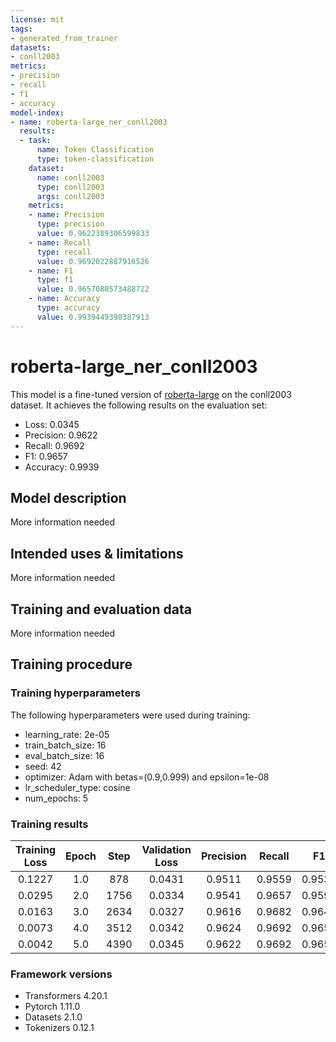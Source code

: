 ```yaml
---
license: mit
tags:
- generated_from_trainer
datasets:
- conll2003
metrics:
- precision
- recall
- f1
- accuracy
model-index:
- name: roberta-large_ner_conll2003
  results:
  - task:
      name: Token Classification
      type: token-classification
    dataset:
      name: conll2003
      type: conll2003
      args: conll2003
    metrics:
    - name: Precision
      type: precision
      value: 0.9622389306599833
    - name: Recall
      type: recall
      value: 0.9692022887916526
    - name: F1
      type: f1
      value: 0.9657080573488722
    - name: Accuracy
      type: accuracy
      value: 0.9939449398387913
---
```


<!-- This model card has been generated automatically according to the information the Trainer had access to. You
should probably proofread and complete it, then remove this comment. -->

# roberta-large_ner_conll2003

This model is a fine-tuned version of [roberta-large](https://huggingface.co/roberta-large) on the conll2003 dataset.
It achieves the following results on the evaluation set:
- Loss: 0.0345
- Precision: 0.9622
- Recall: 0.9692
- F1: 0.9657
- Accuracy: 0.9939

## Model description

More information needed

## Intended uses & limitations

More information needed

## Training and evaluation data

More information needed

## Training procedure

### Training hyperparameters

The following hyperparameters were used during training:
- learning_rate: 2e-05
- train_batch_size: 16
- eval_batch_size: 16
- seed: 42
- optimizer: Adam with betas=(0.9,0.999) and epsilon=1e-08
- lr_scheduler_type: cosine
- num_epochs: 5

### Training results

| Training Loss | Epoch | Step | Validation Loss | Precision | Recall | F1     | Accuracy |
|:-------------:|:-----:|:----:|:---------------:|:---------:|:------:|:------:|:--------:|
| 0.1227        | 1.0   | 878  | 0.0431          | 0.9511    | 0.9559 | 0.9535 | 0.9914   |
| 0.0295        | 2.0   | 1756 | 0.0334          | 0.9541    | 0.9657 | 0.9599 | 0.9930   |
| 0.0163        | 3.0   | 2634 | 0.0327          | 0.9616    | 0.9682 | 0.9649 | 0.9938   |
| 0.0073        | 4.0   | 3512 | 0.0342          | 0.9624    | 0.9692 | 0.9658 | 0.9939   |
| 0.0042        | 5.0   | 4390 | 0.0345          | 0.9622    | 0.9692 | 0.9657 | 0.9939   |


### Framework versions

- Transformers 4.20.1
- Pytorch 1.11.0
- Datasets 2.1.0
- Tokenizers 0.12.1
